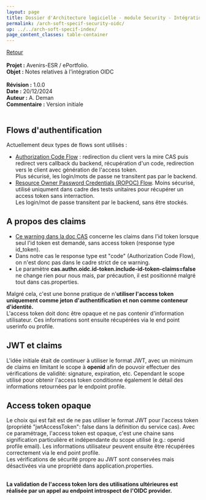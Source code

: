 ```yaml
---
layout: page
title: Dossier d'Architecture logicielle - module Security - Intégration OIDC
permalink: /arch-soft-specif-security-oidc/
up: ../../arch-soft-specif-index/
page_content_classes: table-container
---
```

[Retour](arch-soft-specif-security.markdown)<br/>
<br/>
**Projet :** Avenirs-ESR / ePortfolio. <br/>
**Objet :** Notes relatives à l'intégration OIDC<br/>
<br/>
**Révision :** 1.0.0<br/>
**Date :** 20/12/2024<br/>
**Auteur :** A. Deman<br/>
**Commentaire :** Version initiale<br/>
<br/>

## Flows d'authentification
Actuellement deux types de flows sont utilisés :
- [Authorization Code Flow](https://datatracker.ietf.org/doc/html/rfc6749#section-4.1) : redirection du client vers la mire CAS puis redirect vers callback du backend, récupération d'un code, redirection vers le client avec génération de l'access token.<br/>Plus sécurisé, les login/mots de passe ne transitent pas par le backend.
- [Resource Owner Password Credentials (ROPOC) Flow](https://datatracker.ietf.org/doc/html/rfc6749#section-1.3.3). Moins sécurisé, utilisé uniqument dans cadre des tests unitaires pour récupérer un access token sans interraction. <br/>
 Les login/mot de passe transitent par le backend, sans être stockés.

## A propos des claims
 - [Ce warning dans la doc CAS](https://apereo.github.io/cas/development/authentication/OIDC-Authentication-Claims-Release.html) concerne les claims dans l'id token lorsque seul l'id token est demandé, sans access token (response type id_token).
 - Dans notre cas le response type est "code" (Authorization Code Flow), on n'est donc pas dans le cadre strict de ce warning.
 - Le paramètre **cas.authn.oidc.id-token.include-id-token-claims=false** ne change rien pour nous mais, par précaution, il est positionné malgré tout dans cas.properties.

 Malgré cela, c'est une bonne pratique de n'**utiliser l'access token uniquement comme jeton d'authentification et non comme conteneur d'identité.**<br/>
 L'access token doit donc être opaque et ne pas contenir d'information utilisateur. Ces informations sont ensuite récupérées via le end point userinfo ou profile. 

## JWT et claims
L'idée initiale était de continuer à utiliser le format JWT, avec un minimum de claims en limitant le scope à **openid** afin de pouvoir effectuer des vérifications de validité: signature, expiration, etc. Cependant le scope utilisé pour obtenir l'access token conditionne également le détail des informations retournées par le endpoint profile.

## Access token opaque
Le choix qui est fait est de ne pas utiliser le format JWT pour l'access token (propriété "jwtAccessToken": false dans la définition du service cas). Avec ce paramétrage, l'access token est opaque, c'est une chaine sans signification particulière et indépendante du scope utilisé (e.g.: openid profile email). Les informations utilisateur peuvent ensuite être récupérées correctement via le end point profile.<br/> 
Les vérifications de sécurité propre au JWT sont conservées mais désactivées via une propriété dans application.properties.<br/><br/>

**La validation de l'access token lors des utilisations ultérieures est réalisée par un appel au endpoint introspect de l'OIDC provider.**

